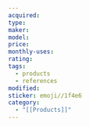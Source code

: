 ```yaml
---
acquired: 
type: 
maker: 
model: 
price: 
monthly-uses: 
rating: 
tags:
  - products
  - references
modified: 
sticker: emoji//1f4e6
category:
  - "[[Products]]"
---
```

